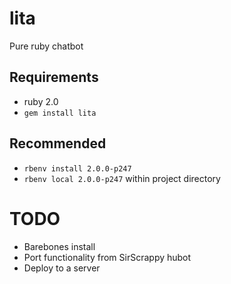 lita
=====================================================================

Pure ruby chatbot

Requirements
---------------------------------------------------------------------
- ruby 2.0
- `gem install lita`

Recommended
---------------------------------------------------------------------
- `rbenv install 2.0.0-p247`
- `rbenv local 2.0.0-p247` within project directory

TODO
=====================================================================
- Barebones install
- Port functionality from SirScrappy hubot
- Deploy to a server
